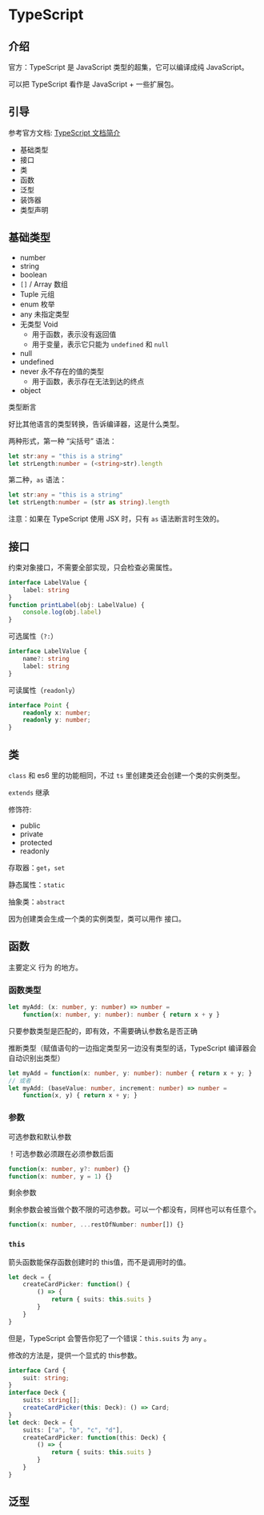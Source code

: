 # TypeScript

## 介绍

官方：TypeScript 是 JavaScript 类型的超集，它可以编译成纯 JavaScript。

可以把 TypeScript 看作是 JavaScript + 一些扩展包。

## 引导

参考官方文档: [TypeScript 文档简介](https://www.tslang.cn/docs/home.html)

+ 基础类型
+ 接口
+ 类
+ 函数
+ 泛型
+ 装饰器
+ 类型声明

## 基础类型

+ number
+ string
+ boolean
+ `[]` / Array 数组
+ Tuple 元组
+ enum 枚举
+ any 未指定类型
+ 无类型 Void
  + 用于函数，表示没有返回值
  + 用于变量，表示它只能为 `undefined` 和 `null`
+ null
+ undefined
+ never 永不存在的值的类型
  + 用于函数，表示存在无法到达的终点
+ object

类型断言

好比其他语言的类型转换，告诉编译器，这是什么类型。

两种形式，第一种 “尖括号” 语法：

```ts
let str:any = "this is a string"
let strLength:number = (<string>str).length
```

第二种，`as` 语法：

```ts
let str:any = "this is a string"
let strLength:number = (str as string).length
```

注意：如果在 TypeScript 使用 JSX 时，只有 `as` 语法断言时生效的。

## 接口

约束对象接口，不需要全部实现，只会检查必需属性。

```ts
interface LabelValue {
    label: string
}
function printLabel(obj: LabelValue) {
    console.log(obj.label)
}
```

可选属性（`?:`）

```ts
interface LabelValue {
    name?: string
    label: string
}
```

可读属性（`readonly`）

```ts
interface Point {
    readonly x: number;
    readonly y: number;
}
```

## 类

`class` 和 es6 里的功能相同，不过 `ts` 里创建类还会创建一个类的实例类型。

`extends` 继承

修饰符:

+ public
+ private
+ protected
+ readonly

存取器：`get`，`set`

静态属性：`static`

抽象类：`abstract`

因为创建类会生成一个类的实例类型，类可以用作 接口。

## 函数

主要定义 行为 的地方。

### 函数类型

```ts
let myAdd: (x: number, y: number) => number = 
    function(x: number, y: number): number { return x + y }
```

只要参数类型是匹配的，即有效，不需要确认参数名是否正确

推断类型（赋值语句的一边指定类型另一边没有类型的话，TypeScript 编译器会自动识别出类型）

```ts
let myAdd = function(x: number, y: number): number { return x + y; }
// 或者
let myAdd: (baseValue: number, increment: number) => number =
    function(x, y) { return x + y; }
```

### 参数

可选参数和默认参数

！可选参数必须跟在必须参数后面

```ts
function(x: number, y?: number) {}
function(x: number, y = 1) {}
```

剩余参数

剩余参数会被当做个数不限的可选参数。可以一个都没有，同样也可以有任意个。

```ts
function(x: number, ...restOfNumber: number[]) {}
```

### `this`

箭头函数能保存函数创建时的 this值，而不是调用时的值。

```ts
let deck = {
    createCardPicker: function() {
        () => {
            return { suits: this.suits }
        }
    }
}
```

但是，TypeScript 会警告你犯了一个错误：`this.suits` 为 `any` 。

修改的方法是，提供一个显式的 this参数。

```ts
interface Card {
    suit: string;
}
interface Deck {
    suits: string[];
    createCardPicker(this: Deck): () => Card;
}
let deck: Deck = {
    suits: ["a", "b", "c", "d"],
    createCardPicker: function(this: Deck) {
        () => {
            return { suits: this.suits }
        }
    }
}
```

## 泛型
